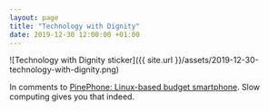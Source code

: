 ```yaml
---
layout: page
title: "Technology with Dignity"
date: 2019-12-30 12:00:00 +01:00
---
```


![Technology with Dignity sticker]({{ site.url }}/assets/2019-12-30-technology-with-dignity.png)

In comments to [PinePhone: Linux-based budget smartphone](https://itsfoss.com/pinephone/). Slow computing gives you that indeed.
